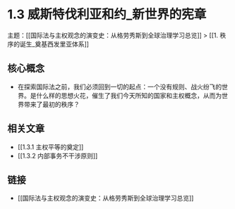 # 1.3 威斯特伐利亚和约_新世界的宪章

主题：[[国际法与主权观念的演变史：从格劳秀斯到全球治理学习总览]] > [[1. 秩序的诞生_奠基西发里亚体系]]

## 核心概念

- 在探索国际法之前，我们必须回到一切的起点：一个没有规则、战火纷飞的世界。是什么样的思想火花，催生了我们今天所知的国家和主权概念，从而为世界带来了最初的秩序？

## 相关文章

- [[1.3.1 主权平等的奠定]]
- [[1.3.2 内部事务不干涉原则]]

## 链接

- [[国际法与主权观念的演变史：从格劳秀斯到全球治理学习总览]]
